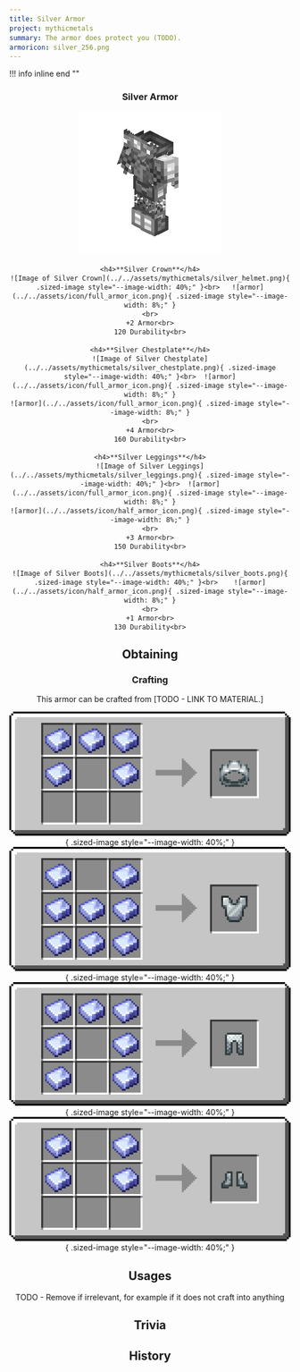 ```yaml
---
title: Silver Armor
project: mythicmetals
summary: The armor does protect you (TODO).
armoricon: silver_256.png
---
```


!!! info inline end ""
    <center class=tooltip>
    <h3>**Silver Armor**</h3>
    ![WRITE ALT TEXT HERE](../../assets/armor-models/256/silver_256.png)<br>

	<h4>**Silver Crown**</h4>
	![Image of Silver Crown](../../assets/mythicmetals/silver_helmet.png){ .sized-image style="--image-width: 40%;" }<br>	![armor](../../assets/icon/full_armor_icon.png){ .sized-image style="--image-width: 8%;" }
	<br>
	+2 Armor<br>
	120 Durability<br>

	<h4>**Silver Chestplate**</h4>
	![Image of Silver Chestplate](../../assets/mythicmetals/silver_chestplate.png){ .sized-image style="--image-width: 40%;" }<br>	![armor](../../assets/icon/full_armor_icon.png){ .sized-image style="--image-width: 8%;" }
	![armor](../../assets/icon/full_armor_icon.png){ .sized-image style="--image-width: 8%;" }
	<br>
	+4 Armor<br>
	160 Durability<br>

	<h4>**Silver Leggings**</h4>
	![Image of Silver Leggings](../../assets/mythicmetals/silver_leggings.png){ .sized-image style="--image-width: 40%;" }<br>	![armor](../../assets/icon/full_armor_icon.png){ .sized-image style="--image-width: 8%;" }
	![armor](../../assets/icon/half_armor_icon.png){ .sized-image style="--image-width: 8%;" }
	<br>
	+3 Armor<br>
	150 Durability<br>

	<h4>**Silver Boots**</h4>
	![Image of Silver Boots](../../assets/mythicmetals/silver_boots.png){ .sized-image style="--image-width: 40%;" }<br>	![armor](../../assets/icon/half_armor_icon.png){ .sized-image style="--image-width: 8%;" }
	<br>
	+1 Armor<br>
	130 Durability<br>


## Obtaining

### Crafting

This armor can be crafted from [TODO - LINK TO MATERIAL.]

![Image of the recipe for Silver Helmet](../../assets/mythicmetals/recipes/armor/silver_helmet.png){ .sized-image style="--image-width: 40%;" }
![Image of the recipe for Silver Chestplate](../../assets/mythicmetals/recipes/armor/silver_chestplate.png){ .sized-image style="--image-width: 40%;" }
![Image of the recipe for Silver Leggings](../../assets/mythicmetals/recipes/armor/silver_leggings.png){ .sized-image style="--image-width: 40%;" }
![Image of the recipe for Silver Boots](../../assets/mythicmetals/recipes/armor/silver_boots.png){ .sized-image style="--image-width: 40%;" }

## Usages

TODO - Remove if irrelevant, for example if it does not craft into anything

## Trivia

## History

